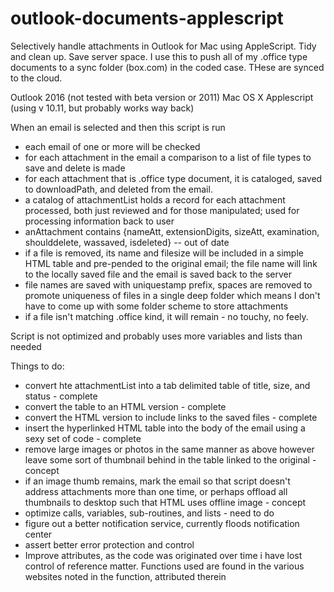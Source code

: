 # outlook-documents-applescript
Selectively handle attachments in Outlook for Mac using AppleScript.  Tidy and clean up.  Save server space.
I use this to push all of my .office type documents to a sync folder (box.com) in the coded case.  THese are synced to the cloud.

Outlook 2016 (not tested with beta version or 2011)
Mac OS X Applescript (using v 10.11, but probably works way back)

When an email is selected and then this script is run

* each email of one or more will be checked
* for each attachment in the email a comparison to a list of file types to save and delete is made
* for each attachment that is .office type document, it is cataloged, saved to downloadPath, and deleted from the email.
* a catalog of attachmentList holds a record for each attachment processed, both just reviewed and for those manipulated; used for processing information back to user
* anAttachment contains {nameAtt, extensionDigits, sizeAtt, examination, shoulddelete, wassaved, isdeleted} -- out of date
* if a file is removed, its name and filesize will be included in a simple HTML table and pre-pended to the original email; the file name will link to the locally saved file and the email is saved back to the server
* file names are saved with uniquestamp prefix, spaces are removed to promote uniqueness of files in a single deep folder which means I don't have to come up with some folder scheme to store attachments
* if a file isn't matching .office kind, it will remain - no touchy, no feely.

Script is not optimized and probably uses more variables and lists than needed

Things to do:

* convert hte attachmentList into a tab delimited table of title, size, and status - complete
* convert the table to an HTML version - complete
* convert the HTML version to include links to the saved files - complete
* insert the hyperlinked HTML table into the body of the email using a sexy set of code - complete
* remove large images or photos in the same manner as above however leave some sort of thumbnail behind in the table linked to the original - concept
* if an image thumb remains, mark the email so that script doesn't address attachments more than one time, or perhaps offload all thumbnails to desktop such that HTML uses offline image - concept
* optimize calls, variables, sub-routines, and lists - need to do
* figure out a better notification service, currently floods notification center
* assert better error protection and control
* Improve attributes, as the code was originated over time i have lost control of reference matter. Functions used are found in the various websites noted in the function, attributed therein
